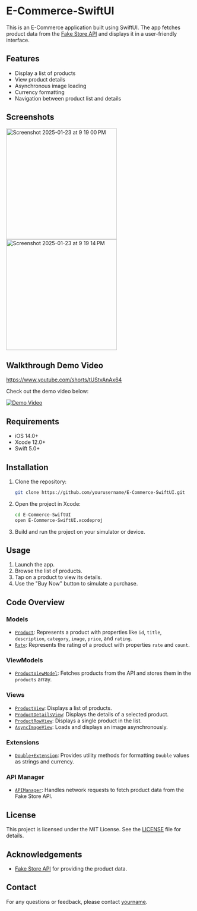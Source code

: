 # E-Commerce-SwiftUI

This is an E-Commerce application built using SwiftUI. The app fetches product data from the [Fake Store API](https://github.com/keikaavousi/fake-store-api) and displays it in a user-friendly interface.

## Features

- Display a list of products
- View product details
- Asynchronous image loading
- Currency formatting
- Navigation between product list and details

## Screenshots

<img width="298" alt="Screenshot 2025-01-23 at 9 19 00 PM" src="https://github.com/user-attachments/assets/64634dbf-e2cf-4a6b-aa45-6f0f69dd7dde" />
<img width="298" alt="Screenshot 2025-01-23 at 9 19 14 PM" src="https://github.com/user-attachments/assets/061356c0-8ea7-4173-ace0-b3fb1775a25a" />

## Walkthrough Demo Video
https://www.youtube.com/shorts/tUStvAnAx64


Check out the demo video below:

[![Demo Video](https://img.youtube.com/vi/tUStvAnAx64/0.jpg)](https://www.youtube.com/shorts/tUStvAnAx64)


## Requirements

- iOS 14.0+
- Xcode 12.0+
- Swift 5.0+

## Installation

1. Clone the repository:
    ```sh
    git clone https://github.com/yourusername/E-Commerce-SwiftUI.git
    ```
2. Open the project in Xcode:
    ```sh
    cd E-Commerce-SwiftUI
    open E-Commerce-SwiftUI.xcodeproj
    ```
3. Build and run the project on your simulator or device.

## Usage

1. Launch the app.
2. Browse the list of products.
3. Tap on a product to view its details.
4. Use the "Buy Now" button to simulate a purchase.

## Code Overview

### Models

- [`Product`](E-Commerce-SwiftUI/Product.swift): Represents a product with properties like `id`, `title`, `description`, `category`, `image`, `price`, and `rating`.
- [`Rate`](E-Commerce-SwiftUI/Product.swift): Represents the rating of a product with properties `rate` and `count`.

### ViewModels

- [`ProductViewModel`](E-Commerce-SwiftUI/ProductViewModel.swift): Fetches products from the API and stores them in the `products` array.

### Views

- [`ProductView`](E-Commerce-SwiftUI/ProductView.swift): Displays a list of products.
- [`ProductDetailsView`](E-Commerce-SwiftUI/ProductDetailsView.swift): Displays the details of a selected product.
- [`ProductRowView`](E-Commerce-SwiftUI/ProductRowView.swift): Displays a single product in the list.
- [`AsyncImageView`](E-Commerce-SwiftUI/AsyncImageView.swift): Loads and displays an image asynchronously.

### Extensions

- [`Double+Extension`](E-Commerce-SwiftUI/Preview%20Content/Double+Extension.swift): Provides utility methods for formatting `Double` values as strings and currency.

### API Manager

- [`APIManager`](E-Commerce-SwiftUI/APIManager.swift): Handles network requests to fetch product data from the Fake Store API.

## License

This project is licensed under the MIT License. See the [LICENSE](LICENSE) file for details.

## Acknowledgements

- [Fake Store API](https://github.com/keikaavousi/fake-store-api) for providing the product data.

## Contact

For any questions or feedback, please contact [yourname](mailto:youremail@example.com).
